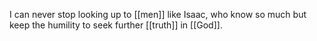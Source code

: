 I can never stop looking up to [[men]] like Isaac, who know so much but keep the humility to seek further [[truth]] in [[God]]. 


